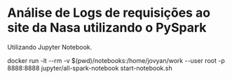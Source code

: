 # Análise de Logs de requisições  ao site da Nasa utilizando o PySpark


Utilizando Jupyter Notebook.

docker run -it --rm -v $(pwd)/notebooks:/home/jovyan/work --user root -p 8888:8888 jupyter/all-spark-notebook start-notebook.sh
